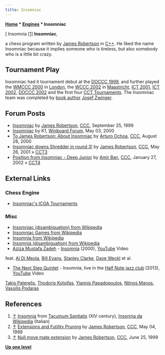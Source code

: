 ```yaml
---
title: Insomniac
---
```

**[Home](Home "Home") \* [Engines](Engines "Engines") \* Insomniac**



[ Insomnia <a id="cite-note-1" href="#cite-ref-1">[1]</a>
**Insomniac**,  

a chess program written by [James Robertson](James_Robertson "James Robertson") in [C++](Cpp "Cpp"). He liked the name Insomniac because it implies someone who is tireless, but also somebody who is a little bit crazy.



## Tournament Play


Insomniac had it tournament debut at the [DOCCC 1999](DOCCC_1999 "DOCCC 1999"), and further played the [WMCCC 2000](WMCCC_2000 "WMCCC 2000") in [London](https://en.wikipedia.org/wiki/London), the [WCCC 2002](WCCC_2002 "WCCC 2002") in [Maastricht](https://en.wikipedia.org/wiki/Maastricht), [ICT 2001](ICT_2001 "ICT 2001"), [ICT 2002](ICT_2002 "ICT 2002"), [DOCCC 2002](DOCCC_2002 "DOCCC 2002") and the first four [CCT Tournaments](CCT_Tournaments "CCT Tournaments"). The Insomniac team was completed by [book author](Category:Opening_Book_Author "Category:Opening Book Author") [Josef Zwinger](index.php?title=Josef_Zwinger&action=edit&redlink=1 "Josef Zwinger (page does not exist)"). 



## Forum Posts


* [Insomniac](https://www.stmintz.com/ccc/index.php?id=70331) by [James Robertson](James_Robertson "James Robertson"), [CCC](CCC "CCC"), September 25, 1999
* [Insomniac](http://www.open-aurec.com/wbforum/viewtopic.php?f=18&t=31418) by K1, [Winboard Forum](Computer_Chess_Forums "Computer Chess Forums"), May 03, 2000
* [To James Robertson: About Insomniac](https://www.stmintz.com/ccc/index.php?id=127156) by [Arturo Ochoa](Arturo_Ochoa "Arturo Ochoa"), [CCC](CCC "CCC"), August 28, 2000
* [Insomniac downs Shredder in round 3!](https://www.stmintz.com/ccc/index.php?id=171837) by [James Robertson](James_Robertson "James Robertson"), [CCC](CCC "CCC"), May 26, 2001 » [CCT3](CCT3 "CCT3")
* [Position from Insomniac - Deep Junior](https://www.stmintz.com/ccc/index.php?id=210221) by [Amir Ban](Amir_Ban "Amir Ban"), [CCC](CCC "CCC"), January 27, 2002 » [CCT4](CCT4 "CCT4")


## External Links


### Chess Engine


* [Insomniac's ICGA Tournaments](https://www.game-ai-forum.org/icga-tournaments/program.php?id=74)


### Misc


* [Insomniac (disambiguation) from Wikipedia](https://en.wikipedia.org/wiki/Insomniac)
* [Insomniac Games from Wikipedia](https://en.wikipedia.org/wiki/Insomniac_Games)
* [Insomnia from Wikipedia](https://en.wikipedia.org/wiki/Insomnia)
* [Insomnia (disambiguation) from Wikipedia](https://en.wikipedia.org/wiki/Insomnia_%28disambiguation%29)
* [Aziza Mustafa Zadeh](Category:Aziza_Mustafa_Zadeh "Category:Aziza Mustafa Zadeh") - [Insomnia](https://en.wikipedia.org/wiki/Inspiration_%28Aziza_Mustafa_Zadeh_album%29) (2000), [YouTube](https://en.wikipedia.org/wiki/YouTube) Video


 feat. [Al Di Meola](Category:Al_Di_Meola "Category:Al Di Meola"), [Bill Evans](Category:Bill_Evans "Category:Bill Evans"), [Stanley Clarke](Category:Stanley_Clarke "Category:Stanley Clarke"), [Dave Weckl](Category:Dave_Weckl "Category:Dave Weckl") et al.
 
* [The Next Step Quintet](Category:The_Next_Step_Quintet "Category:The Next Step Quintet") - Insomnia, live in the [Half Note jazz club](https://www.halfnote.gr/%7C) (2013), [YouTube](https://en.wikipedia.org/wiki/YouTube) Video


 [Takis Paterelis](https://www.discogs.com/artist/359822-Takis-Paterelis), [Thodoris Kotsifas](https://www.jazzonline.gr/musicians/item/2438-kotsifas-thodoris.html), [Yiannis Papadopoulos](https://fandalism.com/yiannispapadopoulos), [Ntinos Manos](https://el-gr.facebook.com/ntinos.manos), [Vassilis Podaras](http://www.parosjazzacademy.com/vasilis-podaras.html)
 
## References


1. <a id="cite-ref-1" href="#cite-note-1">↑</a> [Insomnia](http://it.wikipedia.org/wiki/Insonnia) from [Tacuinum Sanitatis](https://en.wikipedia.org/wiki/Tacuinum_Sanitatis) (XIV century), [Insonnia da Wikipedia](http://it.wikipedia.org/wiki/Insonnia) (Italian)
2. <a id="cite-ref-2" href="#cite-note-2">↑</a> [Extensions and Futility Pruning](https://www.stmintz.com/ccc/index.php?id=50627) by [James Robertson](James_Robertson "James Robertson"), [CCC](CCC "CCC"), May 04, 1999
3. <a id="cite-ref-3" href="#cite-note-3">↑</a> [Null move mate extension](https://www.stmintz.com/ccc/index.php?id=57953) by [James Robertson](James_Robertson "James Robertson"), [CCC](CCC "CCC"), June 25, 1999

**[Up one level](Engines "Engines")**







 
